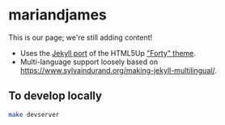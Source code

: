 # mariandjames

This is our page; we're still adding content!

* Uses the [Jekyll port](https://github.com/andrewbanchich/forty-jekyll-theme) of the HTML5Up ["Forty" theme](https://html5up.net/forty).
* Multi-language support loosely based on https://www.sylvaindurand.org/making-jekyll-multilingual/.

## To develop locally

```bash
make devserver
```
